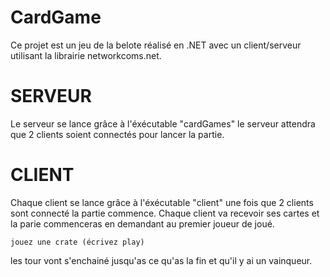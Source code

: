 # CardGame

Ce projet est un jeu de la belote réalisé en .NET avec un client/serveur utilisant la librairie networkcoms.net.

# SERVEUR

Le serveur se lance grâce à l'éxécutable "cardGames"
le serveur attendra que 2 clients soient connectés pour lancer la partie.

# CLIENT

Chaque client se lance grâce à l'éxécutable "client"
une fois que 2 clients sont connecté la partie commence.
Chaque client va recevoir ses cartes et la parie commenceras en demandant au premier joueur de joué.
```
jouez une crate (écrivez play)
```
les tour vont s'enchainé jusqu'as ce qu'as la fin et qu'il y ai un vainqueur.

